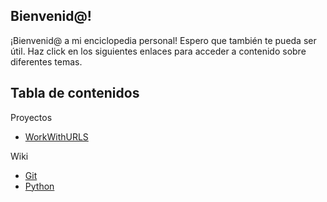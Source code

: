 ## Bienvenid@!

¡Bienvenid@ a mi enciclopedia personal! Espero que también te pueda ser útil. Haz click en los siguientes enlaces para acceder a contenido sobre diferentes temas.

## Tabla de contenidos

Proyectos

- [WorkWithURLS](projects/work-with-urls/introduction.md)

Wiki

- [Git](wiki/git.md)
- [Python](wiki/python/python.md)

